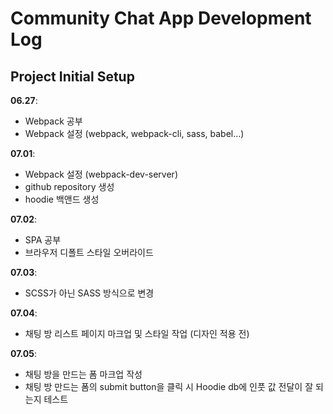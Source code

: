 # Community Chat App Development Log

## Project Initial Setup

__06.27__:

- Webpack 공부
- Webpack 설정 (webpack, webpack-cli, sass, babel...)

__07.01__:

- Webpack 설정 (webpack-dev-server)
- github repository 생성
- hoodie 백앤드 생성

__07.02__:

- SPA 공부
- 브라우저 디폴트 스타일 오버라이드

__07.03__:

- SCSS가 아닌 SASS 방식으로 변경

__07.04__:

- 채팅 방 리스트 페이지 마크업 및 스타일 작업 (디자인 적용 전)

__07.05__:

- 채팅 방을 만드는 폼 마크업 작성
- 채팅 방 만드는 폼의 submit button을 클릭 시 Hoodie db에 인풋 값 전달이 잘 되는지 테스트

